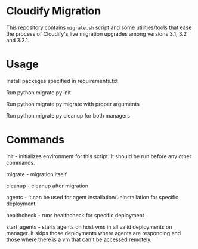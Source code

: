 # Cloudify Migration

This repository contains `migrate.sh` script and some utilities/tools that ease the process of Cloudify's live migration upgrades among versions 3.1, 3.2 and 3.2.1.

# Usage

Install packages specified in requirements.txt

Run python migrate.py init

Run python migrate.py migrate with proper arguments

Run python migrate.py cleanup for both managers


# Commands
init - initializes environment for this script. It should be run before any other commands.

migrate - migration itself

cleanup - cleanup after migration

agents - it can be used for agent installation/uninstallation for specific deployment

healthcheck - runs healthcheck for specific deployment

start_agents - starts agents on host vms in all valid deployments on manager. It skips those deployments where agents are responding and those where there is a vm that can't be accessed remotely.

